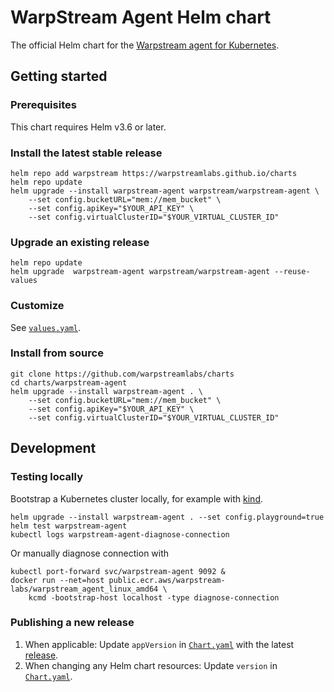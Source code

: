 # WarpStream Agent Helm chart

The official Helm chart for the [Warpstream agent for Kubernetes][agent-k8s].

[agent-k8s]: ===CHART_DOC_URL===

## Getting started

### Prerequisites

This chart requires Helm v3.6 or later.

### Install the latest stable release

```shell
helm repo add warpstream https://warpstreamlabs.github.io/charts
helm repo update
helm upgrade --install warpstream-agent warpstream/warpstream-agent \
    --set config.bucketURL="mem://mem_bucket" \
    --set config.apiKey="$YOUR_API_KEY" \
    --set config.virtualClusterID="$YOUR_VIRTUAL_CLUSTER_ID"
```

### Upgrade an existing release

```shell
helm repo update
helm upgrade  warpstream-agent warpstream/warpstream-agent --reuse-values
```

### Customize

See [`values.yaml`](./values.yaml).

### Install from source

``` shell
git clone https://github.com/warpstreamlabs/charts
cd charts/warpstream-agent
helm upgrade --install warpstream-agent . \
    --set config.bucketURL="mem://mem_bucket" \
    --set config.apiKey="$YOUR_API_KEY" \
    --set config.virtualClusterID="$YOUR_VIRTUAL_CLUSTER_ID"
```

## Development

### Testing locally

Bootstrap a Kubernetes cluster locally, for example with [kind][].

```shell
helm upgrade --install warpstream-agent . --set config.playground=true
helm test warpstream-agent
kubectl logs warpstream-agent-diagnose-connection
```

Or manually diagnose connection with
```shell
kubectl port-forward svc/warpstream-agent 9092 &
docker run --net=host public.ecr.aws/warpstream-labs/warpstream_agent_linux_amd64 \
    kcmd -bootstrap-host localhost -type diagnose-connection
```

[kind]: https://kind.sigs.k8s.io/

### Publishing a new release

1. When applicable: Update `appVersion` in [`Chart.yaml`](./Chart.yaml) with the latest [release][].
1. When changing any Helm chart resources: Update `version` in [`Chart.yaml`](./Chart.yaml).

[release]: https://docs.warpstream.com/warpstream/reference/install-the-warpstream-agent
